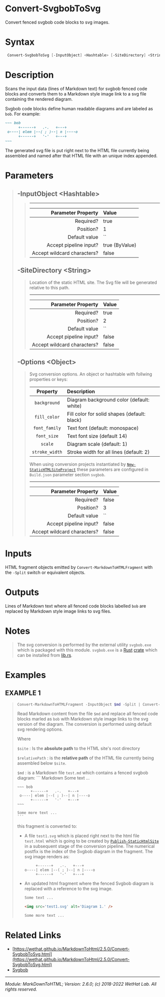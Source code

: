 ﻿# Convert-SvgbobToSvg

Convert fenced svgbob code blocks to svg images.

# Syntax
```PowerShell
 Convert-SvgbobToSvg [-InputObject] <Hashtable> [-SiteDirectory] <String> [-Options] <Object>  [<CommonParameters>] 
```


# Description


Scans the input data (lines of Markdown text) for svgbob fenced code blocks
and converts them to a Markdown style image link to a svg file containing
the rendered diagram.

Svgbob code blocks define human readable diagrams and are labeled as `bob`.
For example:

``` Markdown
~~~ bob
      +------+   .-.   +---+
 o----| elem |--( ; )--| n |----o
      +------+   '-'   +---+
~~~
```

The generated svg file is put right next to the HTML file
currently being assembled and named after that HTML file with an unique
index appended.





# Parameters

<blockquote>



## -InputObject \<Hashtable\>

<blockquote>



---

Parameter Property         | Value
--------------------------:|:----------
Required?                  | true
Position?                  | 1
Default value              | ``
Accept pipeline input?     | true (ByValue)
Accept wildcard characters?| false

</blockquote>
 

## -SiteDirectory \<String\>

<blockquote>

Location of the static HTML site. The Svg file will be generated relative to this
path.

---

Parameter Property         | Value
--------------------------:|:----------
Required?                  | true
Position?                  | 2
Default value              | ``
Accept pipeline input?     | false
Accept wildcard characters?| false

</blockquote>
 

## -Options \<Object\>

<blockquote>

Svg conversion options. An object or hashtable with follwing properties or keys:

| Property       | Description                                  |
| :------------: | :------------------------------------------- |
| `background`   | Diagram background color (default: white)    |
| `fill_color`   | Fill color for solid shapes (default: black) |
| `font_family`  | Text font (default: monospace)               |
| `font_size`    | Text font size (default 14)                  |
| `scale`        | Diagram scale (default: 1)                   |
| `stroke_width` | Stroke width for all lines (default: 2)      |

When using conversion projects instantiated by [`New-StaticHTMLSiteProject`](New-StaticHTMLSiteProject.md) these
parameters are configured in `Build.json` parameter section `svgbob`.

---

Parameter Property         | Value
--------------------------:|:----------
Required?                  | false
Position?                  | 3
Default value              | ``
Accept pipeline input?     | false
Accept wildcard characters?| false

</blockquote>


</blockquote>


# Inputs
HTML fragment objects emitted by `Convert-MarkdownToHTMLFragment` with
the `-Split` switch or equivalent objects.


# Outputs
Lines of Markdown text where all fenced code blocks labelled `bob` are
replaced by Markdown style image links to svg files.

# Notes

<blockquote>

The svg conversion is performed by the external utility
`svgbob.exe` which is packaged with this module.
`svgbob.exe` is a [Rust](https://www.rust-lang.org/)
[crate](https://doc.rust-lang.org/rust-by-example/crates.html) which can be
installed from [lib.rs](https://lib.rs/crates/svgbob_cli).

</blockquote>


# Examples


## EXAMPLE 1

> ~~~ PowerShell
> Convert-MarkdownToHTMLFragment -InputObject $md -Split | Convert-SvgbobToSvg -SiteDirectory $site -RelativePath $relativePath
> ~~~
>
> 
> Read Markdown content from the file `$md` and replace all fenced code blocks
> marled as `bob` with Markdown style image links to the svg version of the
> diagram. The conversion is performed using default svg rendering options.
> 
> Where
> 
> `$site`
> :   Is the **absolute path** to the HTML site's root directory
> 
> `$relativePath`
> :   is the **relative path** of the HTML file currently being assembled below
>     `$site`.
> 
> `$md`
> :   is a Markdown file `test.md` which contains a fenced svgbob diagram:
>     ``` Markdown
>     Some text ...
> 
>     ~~~ bob
>           +------+   .-.   +---+
>      o----| elem |--( ; )--| n |----o
>           +------+   '-'   +---+
>     ~~~
> 
>     Some more text ...
>     ```
> 
> this fragment is converted to:
> 
> * A file `test1.svg` which is placed right next to the html file `test.html`
>   which is going to be created by [`Publish-StaticHtmlSite`](Publish-StaticHtmlSite.md) in a subsequent
>   stage of the conversion pipeline. The numerical postfix is the index of the
>   Svgbob diagram in the fragment. The svg image renders as:
> 
>   ~~~ bob
>        +------+   .-.   +---+
>   o----| elem |--( ; )--| n |----o
>        +------+   '-'   +---+
>   ~~~
> 
> * An updated html fragment where the fenced Svgbob diagram is replaced with
>   a reference to the svg image.
> 
>   ~~~ html
>   Some text ...
> 
>   <img src='test1.svg' alt='Diagram 1.' />
> 
>   Some more text ...
>   ~~~
> 
> 
> 
> 
> 
> 
> 
> 
> 
> 
> 
> 


# Related Links

* [https://wethat.github.io/MarkdownToHtml/2.5.0/Convert-SvgbobToSvg.html](https://wethat.github.io/MarkdownToHtml/2.5.0/Convert-SvgbobToSvg.html) 
* [Svgbob](https://ivanceras.github.io/content/Svgbob.html)

---

<cite>Module: MarkDownToHTML; Version: 2.6.0; (c) 2018-2022 WetHat Lab. All rights reserved.</cite>
